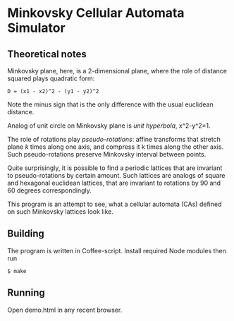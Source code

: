 Minkovsky Cellular Automata Simulator
=====================================


Theoretical notes
-----------------

Minkovsky plane, here, is a 2-dimensional plane, where the role of distance squared plays quadratic form:

    D = (x1 - x2)^2 - (y1 - y2)^2

Note the minus sign that is the only difference with the usual euclidean distance.


Analog of unit circle on Minkovsky plane is *unit hyperbola*, x^2-y^2=1.

The role of rotations play *pseudo-rotations*: affine transforms that stretch plane *k* times along one axis, and compress it k times along the other axis. Such pseudo-rotations preserve Minkovsky interval between points.

Quite surprisingly, it is possible to find a periodic lattices that are invariant to pseudo-rotations by certain amount. Such lattices are analogs of square and hexagonal euclidean lattices, that are invariant to rotations by 90 and 60 degrees correspondingly.

This program is an attempt to see, what a cellular automata (CAs) defined on such Minkovsky lattices look like.


Building
--------

The program is written in Coffee-script.
Install required Node modules then run

    $ make

Running
-------

Open demo.html in any recent browser.
